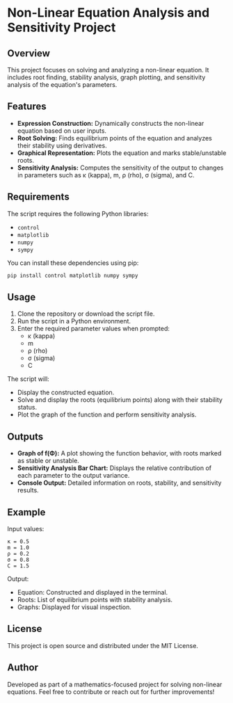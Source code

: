 # Non-Linear Equation Analysis and Sensitivity Project

## Overview
This project focuses on solving and analyzing a non-linear equation. It includes root finding, stability analysis, graph plotting, and sensitivity analysis of the equation's parameters.

## Features
- **Expression Construction:** Dynamically constructs the non-linear equation based on user inputs.
- **Root Solving:** Finds equilibrium points of the equation and analyzes their stability using derivatives.
- **Graphical Representation:** Plots the equation and marks stable/unstable roots.
- **Sensitivity Analysis:** Computes the sensitivity of the output to changes in parameters such as κ (kappa), m, ρ (rho), σ (sigma), and C.

## Requirements
The script requires the following Python libraries:
- `control`
- `matplotlib`
- `numpy`
- `sympy`

You can install these dependencies using pip:
```bash
pip install control matplotlib numpy sympy
```

## Usage
1. Clone the repository or download the script file.
2. Run the script in a Python environment.
3. Enter the required parameter values when prompted:
   - κ (kappa)
   - m
   - ρ (rho)
   - σ (sigma)
   - C

The script will:
- Display the constructed equation.
- Solve and display the roots (equilibrium points) along with their stability status.
- Plot the graph of the function and perform sensitivity analysis.

## Outputs
- **Graph of f(Φ):** A plot showing the function behavior, with roots marked as stable or unstable.
- **Sensitivity Analysis Bar Chart:** Displays the relative contribution of each parameter to the output variance.
- **Console Output:** Detailed information on roots, stability, and sensitivity results.

## Example
Input values:
```
κ = 0.5
m = 1.0
ρ = 0.2
σ = 0.8
C = 1.5
```

Output:
- Equation: Constructed and displayed in the terminal.
- Roots: List of equilibrium points with stability analysis.
- Graphs: Displayed for visual inspection.

## License
This project is open source and distributed under the MIT License.

## Author
Developed as part of a mathematics-focused project for solving non-linear equations. Feel free to contribute or reach out for further improvements!

